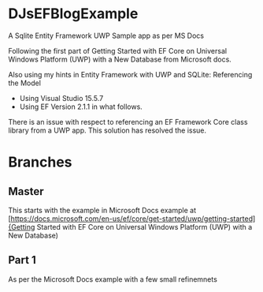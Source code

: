# DJsEFBlogExample
A Sqlite Entity Framework UWP Sample app as per MS Docs

Following the first part of Getting Started with EF Core on Universal Windows Platform (UWP) with a New Database from Microsoft docs.

Also using my hints in Entity Framework with UWP and SQLite: Referencing the Model

- Using Visual Studio 15.5.7
- Using EF Version 2.1.1 in what follows.

There is an issue with respect to referencing an EF Framework Core class library from a UWP app. This solution has resolved the issue.

# Branches
## Master
This starts with the example in Microsoft Docs example at [https://docs.microsoft.com/en-us/ef/core/get-started/uwp/getting-started]{Getting Started with EF Core on Universal Windows Platform (UWP) with a New Database)

## Part 1
As per the Microsoft Docs example with a few small refinemnets
